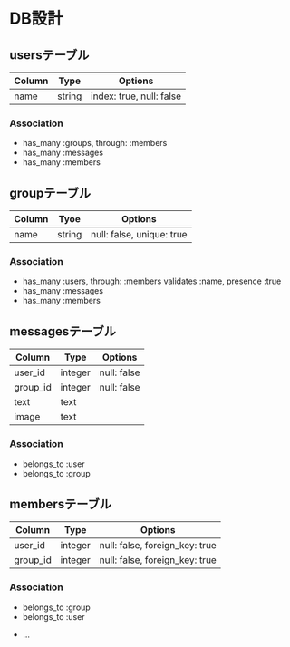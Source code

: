 # DB設計
## usersテーブル

|Column|Type|Options|
|------|----|-------|
|name|string|index: true, null: false|

### Association
- has_many :groups, through: :members
- has_many :messages
- has_many :members

## groupテーブル

|Column|Tyoe|Options|
|------|----|-------|
|name|string|null: false, unique: true|

### Association
- has_many :users, through: :members validates :name, presence :true
- has_many :messages
- has_many :members

## messagesテーブル

|Column|Type|Options|
|------|----|-------|
|user_id|integer|null: false|
|group_id|integer|null: false|
|text|text|
|image|text|

### Association
- belongs_to :user
- belongs_to :group

## membersテーブル

|Column|Type|Options|
|------|----|-------|
|user_id|integer|null: false, foreign_key: true|
|group_id|integer|null: false, foreign_key: true|

### Association

- belongs_to :group
- belongs_to :user

* ...
